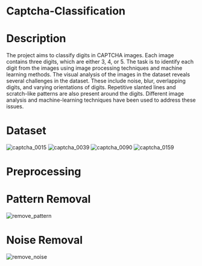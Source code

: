 # Captcha-Classification

# Description
The project aims to classify digits in CAPTCHA images. Each image contains three digits, which are either 3, 4, or 5. The task is to identify each digit from the images using image processing techniques and machine learning methods. 
The visual analysis of the images in the dataset reveals several challenges in the dataset. These include noise, blur, overlapping digits, and varying orientations of digits. Repetitive slanted lines and scratch-like patterns are also present around the digits. 
Different image analysis and machine-learning techniques have been used to address these issues.

# Dataset

![captcha_0015](https://github.com/user-attachments/assets/b69c7d13-7ee3-4884-b706-358c743d8e9c)
![captcha_0039](https://github.com/user-attachments/assets/1f9786fe-7b83-4e05-8158-d85f008757ee)
![captcha_0090](https://github.com/user-attachments/assets/843a74c4-c6c1-4f78-b8ef-1bfbac62bb7d)
![captcha_0159](https://github.com/user-attachments/assets/3cab677f-b0f2-4967-a1b0-f17a02188fbc)

# Preprocessing

# Pattern Removal
![remove_pattern](https://github.com/user-attachments/assets/c9fa2134-3d96-4ad4-a371-89f19c04c8c7)
# Noise Removal
![remove_noise](https://github.com/user-attachments/assets/32bb4484-4351-460e-85c6-36f686d706f9)
